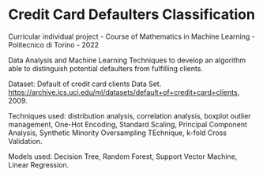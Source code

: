 # Credit Card Defaulters Classification

Curricular individual project - Course of Mathematics in Machine Learning - Politecnico di Torino - 2022

Data Analysis and Machine Learning Techniques to develop an algorithm able to distinguish potential defaulters from fulfilling clients.

Dataset: Default of credit card clients Data Set. https://archive.ics.uci.edu/ml/datasets/default+of+credit+card+clients, 2009.

Techniques used: distribution analysis, correlation analysis, boxplot outlier management, One-Hot Encoding, Standard Scaling, Principal Component Analysis, Synthetic Minority Oversampling TEchnique, k-fold Cross Validation.

Models used: Decision Tree, Random Forest, Support Vector Machine, Linear Regression.
